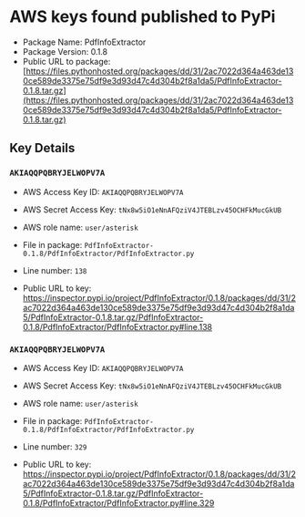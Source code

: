 # AWS keys found published to PyPi

* Package Name: PdfInfoExtractor
* Package Version: 0.1.8
* Public URL to package: [https://files.pythonhosted.org/packages/dd/31/2ac7022d364a463de130ce589de3375e75df9e3d93d47c4d304b2f8a1da5/PdfInfoExtractor-0.1.8.tar.gz](https://files.pythonhosted.org/packages/dd/31/2ac7022d364a463de130ce589de3375e75df9e3d93d47c4d304b2f8a1da5/PdfInfoExtractor-0.1.8.tar.gz)

## Key Details

### `AKIAQQPQBRYJELWOPV7A`

* AWS Access Key ID: `AKIAQQPQBRYJELWOPV7A`
* AWS Secret Access Key: `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` 
* AWS role name: `user/asterisk`
* File in package: `PdfInfoExtractor-0.1.8/PdfInfoExtractor/PdfInfoExtractor.py`
* Line number: `138`

* Public URL to key: https://inspector.pypi.io/project/PdfInfoExtractor/0.1.8/packages/dd/31/2ac7022d364a463de130ce589de3375e75df9e3d93d47c4d304b2f8a1da5/PdfInfoExtractor-0.1.8.tar.gz/PdfInfoExtractor-0.1.8/PdfInfoExtractor/PdfInfoExtractor.py#line.138



### `AKIAQQPQBRYJELWOPV7A`

* AWS Access Key ID: `AKIAQQPQBRYJELWOPV7A`
* AWS Secret Access Key: `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` 
* AWS role name: `user/asterisk`
* File in package: `PdfInfoExtractor-0.1.8/PdfInfoExtractor/PdfInfoExtractor.py`
* Line number: `329`

* Public URL to key: https://inspector.pypi.io/project/PdfInfoExtractor/0.1.8/packages/dd/31/2ac7022d364a463de130ce589de3375e75df9e3d93d47c4d304b2f8a1da5/PdfInfoExtractor-0.1.8.tar.gz/PdfInfoExtractor-0.1.8/PdfInfoExtractor/PdfInfoExtractor.py#line.329


